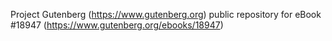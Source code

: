 Project Gutenberg (https://www.gutenberg.org) public repository for eBook #18947 (https://www.gutenberg.org/ebooks/18947)
